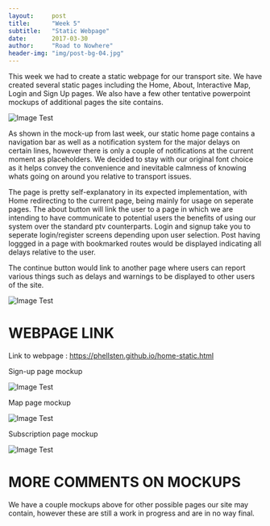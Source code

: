 ```yaml
---
layout:     post
title:      "Week 5"
subtitle:   "Static Webpage"
date:       2017-03-30
author:     "Road to Nowhere"
header-img: "img/post-bg-04.jpg"
---
```


This week we had to create a static webpage for our transport site. We have created several static pages including the Home, About, Interactive Map, Login and Sign Up pages. We also have a few other tentative powerpoint mockups of additional pages the site contains. 

<img src="{{ site.baseurl }}/images/blog/Week5/Screenshot.PNG" alt="Image Test">


As shown in the mock-up from last week, our static home page contains a navigation bar as well as a notification system for the major delays on certain lines, however there is only a couple of notifications at the current moment as placeholders. We decided to stay with  our original font choice as it helps convey the convenience and inevitable calmness of knowing whats going on around you relative to transport issues.

The page is pretty self-explanatory in its expected implementation, with Home redirecting to the current page, being mainly for usage on seperate pages. The about button will link the user to a page in which we are intending to have communicate to potential users the benefits of using our system over the standard ptv counterparts. Login and signup take you to seperate login/register screens depending upon user selection. Post having loggged in a page with bookmarked routes would be displayed indicating all delays relative to the user.

The continue button would link to another page where users can report various things such as delays and warnings to be displayed to other users of the site.

<img src="{{ site.baseurl }}/images/blog/Week5/About%20page.PNG" alt="Image Test">

# WEBPAGE LINK

Link to webpage : https://phellsten.github.io/home-static.html

Sign-up page mockup

<img src="{{ site.baseurl }}/images/blog/Week5/Login%20Signup%20page.jpg" alt="Image Test">


Map page mockup

<img src="{{ site.baseurl }}/images/blog/Week5/Map%20mockup.jpg" alt="Image Test">

Subscription page mockup

<img src="{{ site.baseurl }}/images/blog/Week5/Subscriptions%20mockup.jpg" alt="Image Test">

# MORE COMMENTS ON MOCKUPS

We have a couple mockups above for other possible pages our site may contain, however these are still a work in progress and are in no way final.



